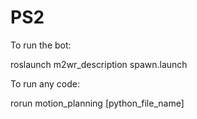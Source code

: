# PS2

To run the bot:

roslaunch m2wr_description spawn.launch

To run any code:

rorun motion_planning [python_file_name]
